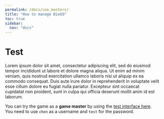 ```yaml
---
permalink: /docs/use_masters/
title: "How to manage BioGO"
toc: true
sidebar:
  nav: "docs"
---
```


# Test 

Lorem ipsum dolor sit amet, consectetur adipiscing elit, sed do eiusmod tempor incididunt ut labore et dolore magna aliqua. Ut enim ad minim veniam, quis nostrud exercitation ullamco laboris nisi ut aliquip ex ea commodo consequat. Duis aute irure dolor in reprehenderit in voluptate velit esse cillum dolore eu fugiat nulla pariatur. Excepteur sint occaecat cupidatat non proident, sunt in culpa qui officia deserunt mollit anim id est laborum.



You can try the game as a **game master** by using the [test interface here](https://plantmodelling.shinyapps.io/biogo_test/). You need to use `chen` as a username and `test` for the password. 